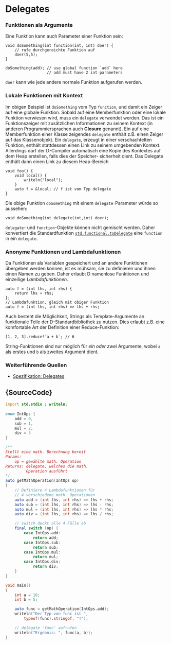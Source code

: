 # Delegates

### Funktionen als Argumente

Eine Funktion kann auch Parameter einer Funktion sein:

    void doSomething(int function(int, int) doer) {
        // rufe durchgereichte Funktion auf
        doer(5,5);
    }

    doSomething(add); // use global function `add` here
                      // add must have 2 int parameters

`doer` kann wie jede andere normale Funktion aufgerufen 
werden.

### Lokale Funktionen mit Kontext

Im obigen Beispiel ist `doSomething` vom Typ `function`, und damit
ein Zeiger auf eine globale Funktion. Sobald auf eine Memberfunktion
oder eine lokale Funktion verwiesen wird, muss ein `delegate`
verwendet werden. Das ist ein Funktionszeiger mit zusätzlichen
Informationen zu seinem Kontext (in anderen Programmiersprachen
auch **Closure** genannt). Ein auf eine Memberfunktion einer 
Klasse zeigendes `delegate` enthält z.B. einen Zeiger auf das
Klassenobjekt. Ein `delegate`, erzeugt in einer verschachtelten
Funktion, enthält stattdessen einen Link zu seinem umgebenden 
Kontext. Allerdings darf der D-Compiler automatisch eine Kopie 
des Kontextes auf dem Heap erstellen, falls dies der Speicher-
sicherheit dient. Das Delegate enthält dann einen Link zu diesem
Heap-Bereich

    void foo() {
        void local() {
            writeln("local");
        }
        auto f = &local; // f ist vom Typ delegate
    }

Die obige Funktion `doSomething` mit einem `delegate`-Parameter
würde so aussehen:

    void doSomething(int delegate(int,int) doer);

`delegate`- und `function`-Objekte können nicht gemischt werden. 
Daher konvertiert die Standardfunktion
[`std.functional.toDelegate`](https://dlang.org/phobos/std_functional.html#.toDelegate)
eine `function` in ein `delegate`.

### Anonyme Funktionen und Lambdafunktionen

Da Funktionen als Variablen gespeichert und an andere Funktionen 
übergeben werden können, ist es mühsam, sie zu definieren und ihnen
einen Namen zu geben. Daher erlaubt D namenlose Funktionen und 
einzeilige _Lambdafunktionen_.

    auto f = (int lhs, int rhs) {
        return lhs + rhs;
    };
    // Lambdafunktion, gleich mit obiger Funktion
    auto f = (int lhs, int rhs) => lhs + rhs; 

Auch besteht die Möglichkeit, Strings als Template-Argumente an
funktionale Teile der D-Standardbibliothek zu nutzen. Dies erlaubt
z.B. eine komfortable Art der Definition einer Reduce-Funktion:

    [1, 2, 3].reduce!`a + b`; // 6

String-Funktionen sind nur möglich für _ein oder zwei_ Argumente, 
wobei `a` als erstes und `b` als zweites Argument dient.

### Weiterführende Quellen

- [Spezifikation: Delegates](https://dlang.org/spec/function.html#closures)

## {SourceCode}

```d
import std.stdio : writeln;
 
enum IntOps {
    add = 0,
    sub = 1,
    mul = 2,
    div = 3
}

/**
Stellt eine math. Berechnung bereit
Params:
    op = gewählte math. Operation
Returns: delegate, welches die math. 
         Operation ausführt
*/
auto getMathOperation(IntOps op)
{
    // Definiere 4 Lambdafunktionen für
    // 4 verschiedene math. Operationen
    auto add = (int lhs, int rhs) => lhs + rhs;
    auto sub = (int lhs, int rhs) => lhs - rhs;
    auto mul = (int lhs, int rhs) => lhs * rhs;
    auto div = (int lhs, int rhs) => lhs / rhs;

    // switch deckt alle 4 Fälle ab
    final switch (op) {
        case IntOps.add:
            return add;
        case IntOps.sub:
            return sub;
        case IntOps.mul:
            return mul;
        case IntOps.div:
            return div;
    }
}

void main()
{
    int a = 10;
    int b = 5;

    auto func = getMathOperation(IntOps.add);
    writeln("Der Typ von func ist ",
        typeof(func).stringof, "!");

    // delegate 'func' aufrufen
    writeln("Ergebnis: ", func(a, b));
}
```
